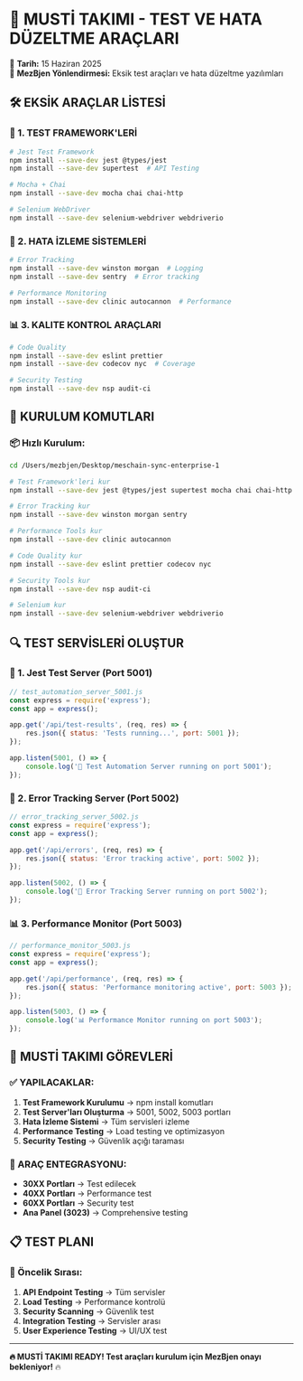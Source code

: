 # 🔧 MUSTİ TAKIMI - TEST VE HATA DÜZELTME ARAÇLARI
📅 **Tarih:** 15 Haziran 2025  
🎯 **MezBjen Yönlendirmesi:** Eksik test araçları ve hata düzeltme yazılımları

## 🛠️ EKSİK ARAÇLAR LİSTESİ

### 🧪 1. TEST FRAMEWORK'LERİ
```bash
# Jest Test Framework
npm install --save-dev jest @types/jest
npm install --save-dev supertest  # API Testing

# Mocha + Chai
npm install --save-dev mocha chai chai-http

# Selenium WebDriver
npm install --save-dev selenium-webdriver webdriverio
```

### 🐛 2. HATA İZLEME SİSTEMLERİ
```bash
# Error Tracking
npm install --save-dev winston morgan  # Logging
npm install --save-dev sentry  # Error tracking

# Performance Monitoring
npm install --save-dev clinic autocannon  # Performance
```

### 📊 3. KALITE KONTROL ARAÇLARI
```bash
# Code Quality
npm install --save-dev eslint prettier
npm install --save-dev codecov nyc  # Coverage

# Security Testing
npm install --save-dev nsp audit-ci
```

## 🚀 KURULUM KOMUTLARI

### 📦 Hızlı Kurulum:
```bash
cd /Users/mezbjen/Desktop/meschain-sync-enterprise-1

# Test Framework'leri kur
npm install --save-dev jest @types/jest supertest mocha chai chai-http

# Error Tracking kur  
npm install --save-dev winston morgan sentry

# Performance Tools kur
npm install --save-dev clinic autocannon

# Code Quality kur
npm install --save-dev eslint prettier codecov nyc

# Security Tools kur
npm install --save-dev nsp audit-ci

# Selenium kur
npm install --save-dev selenium-webdriver webdriverio
```

## 🔍 TEST SERVİSLERİ OLUŞTUR

### 🧪 1. Jest Test Server (Port 5001)
```javascript
// test_automation_server_5001.js
const express = require('express');
const app = express();

app.get('/api/test-results', (req, res) => {
    res.json({ status: 'Tests running...', port: 5001 });
});

app.listen(5001, () => {
    console.log('🧪 Test Automation Server running on port 5001');
});
```

### 🐛 2. Error Tracking Server (Port 5002)
```javascript
// error_tracking_server_5002.js
const express = require('express');
const app = express();

app.get('/api/errors', (req, res) => {
    res.json({ status: 'Error tracking active', port: 5002 });
});

app.listen(5002, () => {
    console.log('🐛 Error Tracking Server running on port 5002');
});
```

### 📊 3. Performance Monitor (Port 5003)
```javascript
// performance_monitor_5003.js
const express = require('express');
const app = express();

app.get('/api/performance', (req, res) => {
    res.json({ status: 'Performance monitoring active', port: 5003 });
});

app.listen(5003, () => {
    console.log('📊 Performance Monitor running on port 5003');
});
```

## 🎯 MUSTİ TAKIMI GÖREVLERİ

### ✅ YAPILACAKLAR:
1. **Test Framework Kurulumu** → npm install komutları
2. **Test Server'ları Oluşturma** → 5001, 5002, 5003 portları
3. **Hata İzleme Sistemi** → Tüm servisleri izleme
4. **Performance Testing** → Load testing ve optimizasyon
5. **Security Testing** → Güvenlik açığı taraması

### 🔧 ARAÇ ENTEGRASYONU:
- **30XX Portları** → Test edilecek
- **40XX Portları** → Performance test
- **60XX Portları** → Security test
- **Ana Panel (3023)** → Comprehensive testing

## 📋 TEST PLANI

### 🎯 Öncelik Sırası:
1. **API Endpoint Testing** → Tüm servisler
2. **Load Testing** → Performance kontrolü  
3. **Security Scanning** → Güvenlik test
4. **Integration Testing** → Servisler arası
5. **User Experience Testing** → UI/UX test

---

**🔥 MUSTİ TAKIMI READY! Test araçları kurulum için MezBjen onayı bekleniyor!** 🔥
